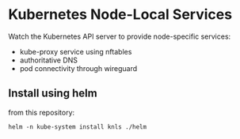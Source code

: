 # Kubernetes Node-Local Services

Watch the Kubernetes API server to provide node-specific services:
- kube-proxy service using nftables
- authoritative DNS
- pod connectivity through wireguard

## Install using helm

from this repository:

    helm -n kube-system install knls ./helm

